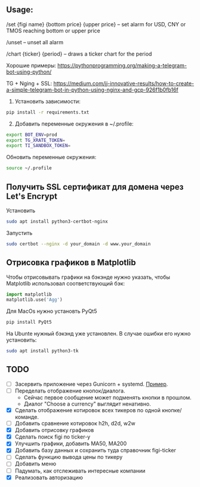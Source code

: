 ## Usage:
/set {figi name} {bottom price} {upper price} – set alarm for USD, CNY or TMOS reaching bottom or upper price

/unset – unset all alarm

/chart {ticker} {period} – draws a ticker chart for the period


Хорошие примеры: https://pythonprogramming.org/making-a-telegram-bot-using-python/

TG + Nging + SSL: https://medium.com/jj-innovative-results/how-to-create-a-simple-telegram-bot-in-python-using-nginx-and-gcp-926f1b0fb16f


1. Установить зависимости:
```bash
pip install -r requirements.txt
```

2. Добавить переменные окружения в ~/.profile:
```bash
export BOT_ENV=prod
export TG_XRATE_TOKEN=
export TI_SANDBOX_TOKEN=
```

Обновить переменные окружения:
```bash
source ~/.profile
```


## Получить SSL сертификат для домена через Let's Encrypt

Установить
```bash
sudo apt install python3-certbot-nginx
```

Запустить
```bash
sudo certbot --nginx -d your_domain -d www.your_domain
```

## Отрисовка графиков в Matplotlib

Чтобы отрисовывать графики на бэкэнде нужно указать, чтобы Matplotlib использовал соответствующий бэк:
```python
import matplotlib
matplotlib.use('Agg')
```

Для MacOs нужно установть PyQt5
```bash
pip install PyQt5
```

На Ubunte нужный бэкэнд уже установлен. В случае ошибки его нужно установить:
```bash
sudo apt install python3-tk
```



## TODO
- [ ] Засервить приложение через Gunicorn + systemd. [Пример](https://github.com/gwvsol/flask-telegram-bot/blob/master/gunicorn.conf).
- [ ] Переделать отображение кнопок/диалога.
    - Сейчас первое сообщение может подменять кнопки в прошлом.
    - Диалог "Choose a currency" выглядит ненативно.
- [x] Сделать отображение котировок всех тикеров по одной кнопке/команде.
- [ ] Добавить сравнение котировок h2h, d2d, w2w
- [x] Добавить отрисовку графиков
- [x] Сделать поиск figi по ticker-у
- [x] Улучшить графики, добавить MA50, MA200
- [x] Добавить базу данных и сохранить туда справочник figi-ticker
- [ ] Сделать функцию вывода цены по тикеру
- [ ] Добавить меню
- [ ] Падумать, как отслеживать интересные компании
- [x] Реализовать авторизацию